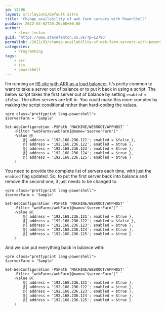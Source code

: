 ```yaml
---
id: 12796
layout: src/layouts/Default.astro
title: 'Change availability of web farm servers with PowerShell'
pubDate: 2022-03-02T20:20:08+00:00
author:
    - steve-fenton
guid: 'https://www.stevefenton.co.uk/?p=12796'
permalink: /2022/03/change-availability-of-web-farm-servers-with-powershell/
categories:
    - Programming
tags:
    - arr
    - iis
    - powershell
---
```


I’m running an [IIS site with ARR as a load balancer](https://www.stevefenton.co.uk/2022/02/load-balancing-with-iis-and-application-request-routing/). It’s pretty common to want to take a server out of balance or to put it back in using a script. The below script takes the first server out of balance by setting `enabled = $false`. The other servers are left in. You could make this more complex by making the script conditional rather than hard-coding the values.

```
<pre class="prettyprint lang-powershell">
$serverFarm = 'Sample'

Set-WebConfiguration -PSPath 'MACHINE/WEBROOT/APPHOST' `
    -Filter "webFarms/webFarm[@name='$serverFarm']" `
    -Value @(
        @{ address = '192.168.236.121'; enabled = $false },
        @{ address = '192.168.236.122'; enabled = $true },
        @{ address = '192.168.236.123'; enabled = $true },
        @{ address = '192.168.236.124'; enabled = $true },
        @{ address = '192.168.236.125'; enabled = $true }
    )
```

You need to provide the complete list of servers each time, with just the `enabled` flag updated. So, to put the first server back into balance and remove the second one, it just needs to be changed to:

```
<pre class="prettyprint lang-powershell">
$serverFarm = 'Sample'

Set-WebConfiguration -PSPath 'MACHINE/WEBROOT/APPHOST' `
    -Filter "webFarms/webFarm[@name='$serverFarm']" `
    -Value @(
        @{ address = '192.168.236.121'; enabled = $true },
        @{ address = '192.168.236.122'; enabled = $false },
        @{ address = '192.168.236.123'; enabled = $true },
        @{ address = '192.168.236.124'; enabled = $true },
        @{ address = '192.168.236.125'; enabled = $true }
    )
```

And we can put everything back in balance with:

```
<pre class="prettyprint lang-powershell">
$serverFarm = 'Sample'

Set-WebConfiguration -PSPath 'MACHINE/WEBROOT/APPHOST' `
    -Filter "webFarms/webFarm[@name='$serverFarm']" `
    -Value @(
        @{ address = '192.168.236.121'; enabled = $true },
        @{ address = '192.168.236.122'; enabled = $true },
        @{ address = '192.168.236.123'; enabled = $true },
        @{ address = '192.168.236.124'; enabled = $true },
        @{ address = '192.168.236.125'; enabled = $true }
    )
```